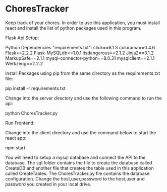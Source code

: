 # ChoresTracker

Keep track of your chores. In order to use this application, you must install react and install the list of python packages used in this program.

Flask Api Setup:

Python Dependencies "requirements.txt":
click==8.1.3
colorama==0.4.6
Flask==2.2.2
Flask-MySQLdb==1.0.1
itsdangerous==2.1.2
Jinja2==3.1.2
MarkupSafe==2.1.1
mysql-connector-python==8.0.31
mysqlclient==2.1.1
Werkzeug==2.2.2

Install Packages using pip from the same directory as the requirements.txt file:

pip install -r requirements.txt

Change into the server directory and use the following command to run the api:

python ChoresTracker.py

Run Frontend:

Change into the client directory and use the command below to start the react app:

npm start

You will need to setup a mysql database and connect the API to the database. The sql folder contains the file to create the database called CreateDB and another file that creates the table used in this application called CreateTables. The ChoresTracker.py file contains the database configuration. Change the host,user,password to the host,user and password you created in your local drive.
